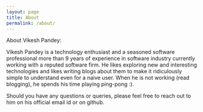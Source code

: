 ```yaml
---
layout: page
title: About
permalink: /about/
---
```

About Vikesh Pandey:

Vikesh Pandey is a technology enthusiast and a seasoned software professional more than 9 years
of experience in software industry currently working with a reputed software firm. 
He likes exploring new and interesting technologies and likes writing blogs about them to make it ridiculously simple 
to understand even for a naive user.
When he is not working (read blogging), he spends his time playing ping-pong :).

Should you have any questions or queries, please feel free to reach out to him on his official email id or on github.
